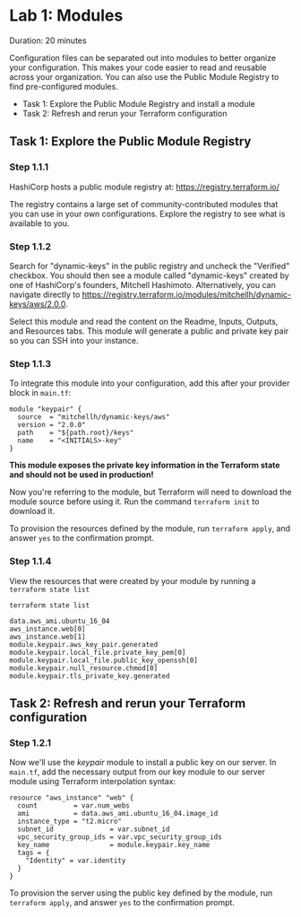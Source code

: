 # Lab 1: Modules

Duration: 20 minutes

Configuration files can be separated out into modules to better organize your configuration. This makes your code easier to read and reusable across your organization. You can also use the Public Module Registry to find pre-configured modules.

- Task 1: Explore the Public Module Registry and install a module
- Task 2: Refresh and rerun your Terraform configuration

## Task 1: Explore the Public Module Registry

### Step 1.1.1

HashiCorp hosts a public module registry at: https://registry.terraform.io/

The registry contains a large set of community-contributed modules that you can
use in your own configurations. Explore the registry to see what is available to
you.

### Step 1.1.2

Search for "dynamic-keys" in the public registry and uncheck the "Verified" checkbox. You should then see a module called "dynamic-keys" created by one of HashiCorp's founders, Mitchell Hashimoto. Alternatively, you can navigate directly to https://registry.terraform.io/modules/mitchellh/dynamic-keys/aws/2.0.0.

Select this module and read the content on the Readme, Inputs, Outputs, and Resources tabs. This module will generate a public and private key pair so you can SSH into your instance.

### Step 1.1.3

To integrate this module into your configuration, add this after your provider
block in `main.tf`:

```hcl
module "keypair" {
  source  = "mitchellh/dynamic-keys/aws"
  version = "2.0.0"
  path    = "${path.root}/keys"
  name    = "<INITIALS>-key"
}
```

**__This module exposes the private key information in the Terraform state and should not be used in production!__**

Now you're referring to the module, but Terraform will need to download the
module source before using it. Run the command `terraform init` to download it.

To provision the resources defined by the module, run `terraform apply`, and
answer `yes` to the confirmation prompt.

### Step 1.1.4

View the resources that were created by your module by running a `terraform state list`

```shell
terraform state list

data.aws_ami.ubuntu_16_04
aws_instance.web[0]
aws_instance.web[1]
module.keypair.aws_key_pair.generated
module.keypair.local_file.private_key_pem[0]
module.keypair.local_file.public_key_openssh[0]
module.keypair.null_resource.chmod[0]
module.keypair.tls_private_key.generated
```

## Task 2: Refresh and rerun your Terraform configuration

### Step 1.2.1
Now we'll use the _keypair_ module to install a public key on our server. In `main.tf`, add the necessary output from our key module to our server module using Terraform interpolation syntax:

```hcl
resource "aws_instance" "web" {
  count         = var.num_webs
  ami           = data.aws_ami.ubuntu_16_04.image_id
  instance_type = "t2.micro"
  subnet_id              = var.subnet_id
  vpc_security_group_ids = var.vpc_security_group_ids
  key_name               = module.keypair.key_name
  tags = {
    "Identity" = var.identity
  }
}
```

To provision the server using the public key defined by the module, run `terraform apply`, and
answer `yes` to the confirmation prompt.
